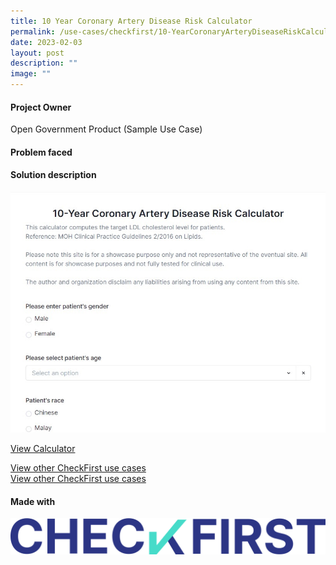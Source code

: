 ```yaml
---
title: 10 Year Coronary Artery Disease Risk Calculator
permalink: /use-cases/checkfirst/10-YearCoronaryArteryDiseaseRiskCalculator/
date: 2023-02-03
layout: post
description: ""
image: ""
---
```

#### **Project Owner**
Open Government Product (Sample Use Case)

#### **Problem faced**

#### **Solution description**

[![](/images/10%20year%20coronary%20artery%20disease%20risk%20calculator2(sample).jpg)](https://www.checkfirst.gov.sg/c/de60590e-9713-424b-9fa0-f69466913622)

[View Calculator](https://www.checkfirst.gov.sg/c/de60590e-9713-424b-9fa0-f69466913622)

[View other CheckFirst use cases](https://cms.isomer.gov.sg/sites/ttsh-ogpshowcase/use-cases/checkfirst/)  
[View other CheckFirst use cases](https://staging.d2p0smzkoz0iqs.amplifyapp.com/use-cases/checkfirst/)

#### **Made with**
[![](/images/checkfirst-logo.svg)](https://staging.d2p0smzkoz0iqs.amplifyapp.com/products/checkfirst/description/)